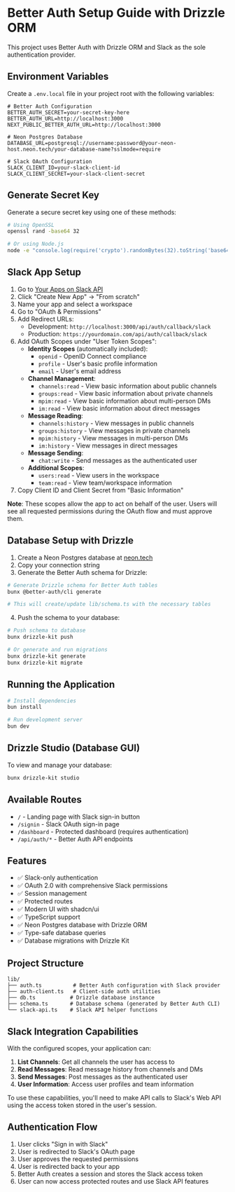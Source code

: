 # Better Auth Setup Guide with Drizzle ORM

This project uses Better Auth with Drizzle ORM and Slack as the sole authentication provider.

## Environment Variables

Create a `.env.local` file in your project root with the following variables:

```env
# Better Auth Configuration
BETTER_AUTH_SECRET=your-secret-key-here
BETTER_AUTH_URL=http://localhost:3000
NEXT_PUBLIC_BETTER_AUTH_URL=http://localhost:3000

# Neon Postgres Database
DATABASE_URL=postgresql://username:password@your-neon-host.neon.tech/your-database-name?sslmode=require

# Slack OAuth Configuration
SLACK_CLIENT_ID=your-slack-client-id
SLACK_CLIENT_SECRET=your-slack-client-secret
```

## Generate Secret Key

Generate a secure secret key using one of these methods:

```bash
# Using OpenSSL
openssl rand -base64 32

# Or using Node.js
node -e "console.log(require('crypto').randomBytes(32).toString('base64'))"
```

## Slack App Setup

1. Go to [Your Apps on Slack API](https://api.slack.com/apps)
2. Click "Create New App" → "From scratch"
3. Name your app and select a workspace
4. Go to "OAuth & Permissions"
5. Add Redirect URLs:
   - Development: `http://localhost:3000/api/auth/callback/slack`
   - Production: `https://yourdomain.com/api/auth/callback/slack`
6. Add OAuth Scopes under "User Token Scopes":
   - **Identity Scopes** (automatically included):
     - `openid` - OpenID Connect compliance
     - `profile` - User's basic profile information
     - `email` - User's email address
   - **Channel Management**:
     - `channels:read` - View basic information about public channels
     - `groups:read` - View basic information about private channels
     - `mpim:read` - View basic information about multi-person DMs
     - `im:read` - View basic information about direct messages
   - **Message Reading**:
     - `channels:history` - View messages in public channels
     - `groups:history` - View messages in private channels
     - `mpim:history` - View messages in multi-person DMs
     - `im:history` - View messages in direct messages
   - **Message Sending**:
     - `chat:write` - Send messages as the authenticated user
   - **Additional Scopes**:
     - `users:read` - View users in the workspace
     - `team:read` - View team/workspace information
7. Copy Client ID and Client Secret from "Basic Information"

**Note**: These scopes allow the app to act on behalf of the user. Users will see all requested permissions during the OAuth flow and must approve them.

## Database Setup with Drizzle

1. Create a Neon Postgres database at [neon.tech](https://neon.tech)
2. Copy your connection string
3. Generate the Better Auth schema for Drizzle:

```bash
# Generate Drizzle schema for Better Auth tables
bunx @better-auth/cli generate

# This will create/update lib/schema.ts with the necessary tables
```

4. Push the schema to your database:

```bash
# Push schema to database
bunx drizzle-kit push

# Or generate and run migrations
bunx drizzle-kit generate
bunx drizzle-kit migrate
```

## Running the Application

```bash
# Install dependencies
bun install

# Run development server
bun dev
```

## Drizzle Studio (Database GUI)

To view and manage your database:

```bash
bunx drizzle-kit studio
```

## Available Routes

- `/` - Landing page with Slack sign-in button
- `/signin` - Slack OAuth sign-in page
- `/dashboard` - Protected dashboard (requires authentication)
- `/api/auth/*` - Better Auth API endpoints

## Features

- ✅ Slack-only authentication
- ✅ OAuth 2.0 with comprehensive Slack permissions
- ✅ Session management
- ✅ Protected routes
- ✅ Modern UI with shadcn/ui
- ✅ TypeScript support
- ✅ Neon Postgres database with Drizzle ORM
- ✅ Type-safe database queries
- ✅ Database migrations with Drizzle Kit

## Project Structure

```
lib/
├── auth.ts          # Better Auth configuration with Slack provider
├── auth-client.ts   # Client-side auth utilities
├── db.ts           # Drizzle database instance
├── schema.ts       # Database schema (generated by Better Auth CLI)
└── slack-api.ts    # Slack API helper functions
```

## Slack Integration Capabilities

With the configured scopes, your application can:

1. **List Channels**: Get all channels the user has access to
2. **Read Messages**: Read message history from channels and DMs
3. **Send Messages**: Post messages as the authenticated user
4. **User Information**: Access user profiles and team information

To use these capabilities, you'll need to make API calls to Slack's Web API using the access token stored in the user's session.

## Authentication Flow

1. User clicks "Sign in with Slack"
2. User is redirected to Slack's OAuth page
3. User approves the requested permissions
4. User is redirected back to your app
5. Better Auth creates a session and stores the Slack access token
6. User can now access protected routes and use Slack API features 